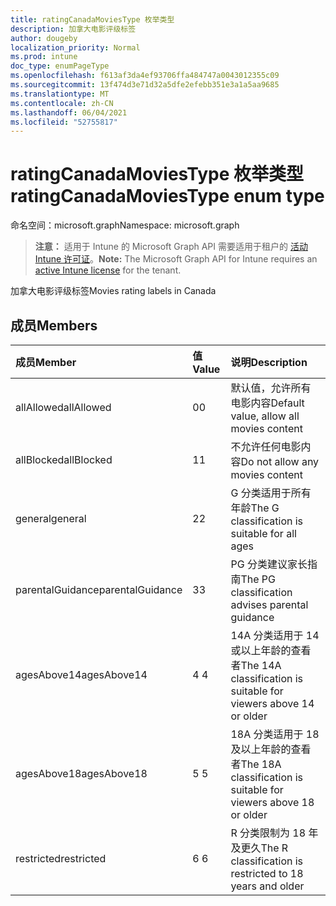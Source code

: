 ```yaml
---
title: ratingCanadaMoviesType 枚举类型
description: 加拿大电影评级标签
author: dougeby
localization_priority: Normal
ms.prod: intune
doc_type: enumPageType
ms.openlocfilehash: f613af3da4ef93706ffa484747a0043012355c09
ms.sourcegitcommit: 13f474d3e71d32a5dfe2efebb351e3a1a5aa9685
ms.translationtype: MT
ms.contentlocale: zh-CN
ms.lasthandoff: 06/04/2021
ms.locfileid: "52755817"
---
```

# <a name="ratingcanadamoviestype-enum-type"></a><span data-ttu-id="3db40-103">ratingCanadaMoviesType 枚举类型</span><span class="sxs-lookup"><span data-stu-id="3db40-103">ratingCanadaMoviesType enum type</span></span>

<span data-ttu-id="3db40-104">命名空间：microsoft.graph</span><span class="sxs-lookup"><span data-stu-id="3db40-104">Namespace: microsoft.graph</span></span>

> <span data-ttu-id="3db40-105">**注意：** 适用于 Intune 的 Microsoft Graph API 需要适用于租户的 [活动 Intune 许可证](https://go.microsoft.com/fwlink/?linkid=839381)。</span><span class="sxs-lookup"><span data-stu-id="3db40-105">**Note:** The Microsoft Graph API for Intune requires an [active Intune license](https://go.microsoft.com/fwlink/?linkid=839381) for the tenant.</span></span>

<span data-ttu-id="3db40-106">加拿大电影评级标签</span><span class="sxs-lookup"><span data-stu-id="3db40-106">Movies rating labels in Canada</span></span>

## <a name="members"></a><span data-ttu-id="3db40-107">成员</span><span class="sxs-lookup"><span data-stu-id="3db40-107">Members</span></span>
|<span data-ttu-id="3db40-108">成员</span><span class="sxs-lookup"><span data-stu-id="3db40-108">Member</span></span>|<span data-ttu-id="3db40-109">值</span><span class="sxs-lookup"><span data-stu-id="3db40-109">Value</span></span>|<span data-ttu-id="3db40-110">说明</span><span class="sxs-lookup"><span data-stu-id="3db40-110">Description</span></span>|
|:---|:---|:---|
|<span data-ttu-id="3db40-111">allAllowed</span><span class="sxs-lookup"><span data-stu-id="3db40-111">allAllowed</span></span>|<span data-ttu-id="3db40-112">0</span><span class="sxs-lookup"><span data-stu-id="3db40-112">0</span></span>|<span data-ttu-id="3db40-113">默认值，允许所有电影内容</span><span class="sxs-lookup"><span data-stu-id="3db40-113">Default value, allow all movies content</span></span>|
|<span data-ttu-id="3db40-114">allBlocked</span><span class="sxs-lookup"><span data-stu-id="3db40-114">allBlocked</span></span>|<span data-ttu-id="3db40-115">1</span><span class="sxs-lookup"><span data-stu-id="3db40-115">1</span></span>|<span data-ttu-id="3db40-116">不允许任何电影内容</span><span class="sxs-lookup"><span data-stu-id="3db40-116">Do not allow any movies content</span></span>|
|<span data-ttu-id="3db40-117">general</span><span class="sxs-lookup"><span data-stu-id="3db40-117">general</span></span>|<span data-ttu-id="3db40-118">2</span><span class="sxs-lookup"><span data-stu-id="3db40-118">2</span></span>|<span data-ttu-id="3db40-119">G 分类适用于所有年龄</span><span class="sxs-lookup"><span data-stu-id="3db40-119">The G classification is suitable for all ages</span></span>|
|<span data-ttu-id="3db40-120">parentalGuidance</span><span class="sxs-lookup"><span data-stu-id="3db40-120">parentalGuidance</span></span>|<span data-ttu-id="3db40-121">3</span><span class="sxs-lookup"><span data-stu-id="3db40-121">3</span></span>|<span data-ttu-id="3db40-122">PG 分类建议家长指南</span><span class="sxs-lookup"><span data-stu-id="3db40-122">The PG classification advises parental guidance</span></span>|
|<span data-ttu-id="3db40-123">agesAbove14</span><span class="sxs-lookup"><span data-stu-id="3db40-123">agesAbove14</span></span>|<span data-ttu-id="3db40-124">4 </span><span class="sxs-lookup"><span data-stu-id="3db40-124">4</span></span>|<span data-ttu-id="3db40-125">14A 分类适用于 14 或以上年龄的查看者</span><span class="sxs-lookup"><span data-stu-id="3db40-125">The 14A classification is suitable for viewers above 14 or older</span></span>|
|<span data-ttu-id="3db40-126">agesAbove18</span><span class="sxs-lookup"><span data-stu-id="3db40-126">agesAbove18</span></span>|<span data-ttu-id="3db40-127">5 </span><span class="sxs-lookup"><span data-stu-id="3db40-127">5</span></span>|<span data-ttu-id="3db40-128">18A 分类适用于 18 及以上年龄的查看者</span><span class="sxs-lookup"><span data-stu-id="3db40-128">The 18A classification is suitable for viewers above 18 or older</span></span>|
|<span data-ttu-id="3db40-129">restricted</span><span class="sxs-lookup"><span data-stu-id="3db40-129">restricted</span></span>|<span data-ttu-id="3db40-130">6 </span><span class="sxs-lookup"><span data-stu-id="3db40-130">6</span></span>|<span data-ttu-id="3db40-131">R 分类限制为 18 年及更久</span><span class="sxs-lookup"><span data-stu-id="3db40-131">The R classification is restricted to 18 years and older</span></span>|




